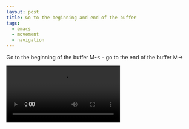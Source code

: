 ```yaml
---
layout: post
title: Go to the beginning and end of the buffer
tags:
  - emacs
  - movement
  - navigation
---
```


Go to the beginning of the buffer M-< - go to the end of the buffer M->

<video controls autoplay>
  <source src="/public/videos/760054802407489536.mp4" type="video/mp4">
    Sorry your browser does not support the video tag, maybe time to upgrade?
</video>
